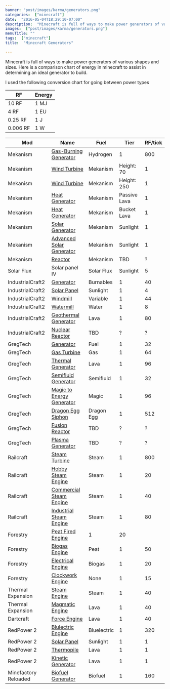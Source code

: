 ```yaml
---
banner: "post/images/karma/generators.png"
categories:  ["minecraft"]
date:  "2016-05-04T18:29:10-07:00"
description:  "Minecraft is full of ways to make power generators of various shapes and sizes. Here is a comparison chart of energy in minecraft to assist in determining an ideal generator to build."
images:  ["post/images/karma/generators.png"]
menuTitle: ""
tags:  ["minecraft"]
title:  "Minecraft Generators"

---
```

Minecraft is full of ways to make power generators of various shapes and sizes. Here is a comparison chart of energy in minecraft to assist in determining an ideal generator to build.
<!--more-->

I used the following conversion chart for going between power types

|RF|Energy|
|---|---|
|10 RF|1 MJ|
|4 RF|1 EU|
|0.25 RF|1 J|
|0.006 RF|1 W|

|Mod|Name|Fuel|Tier|RF/tick|
|---|---|---|---|---|
|Mekanism|[Gas-Burning Generator](http://wiki.aidancbrady.com/wiki/Gas-Burning_Generator)|Hydrogen|1|800|
|Mekanism|[Wind Turbine](http://wiki.aidancbrady.com/wiki/Wind_Turbine)|Mekanism|Height: 70|1|40|
|Mekanism|[Wind Turbine](http://wiki.aidancbrady.com/wiki/Wind_Turbine)|Mekanism|Height: 250|1|80|
|Mekanism|[Heat Generator](http://wiki.aidancbrady.com/wiki/Heat_Generator)|Mekanism|Passive Lava|1|1|
|Mekanism|[Heat Generator](http://wiki.aidancbrady.com/wiki/Heat_Generator)|Mekanism|Bucket Lava|1|15|
|Mekanism|[Solar Generator](http://wiki.aidancbrady.com/wiki/Solar_Generator)|Mekanism|Sunlight|1|20|
|Mekanism|[Advanced Solar Generator](http://wiki.aidancbrady.com/wiki/Advanced_Solar_Generator)|Mekanism|Sunlight|1|60|
|Mekanism|[Reactor](http://wiki.aidancbrady.com/wiki/Fusion_Reactor)|Mekanism|TBD|?|?|
|Solar Flux|Solar panel IV|Solar Flux|Sunlight|5|4096|
|IndustrialCraft2|[Generator](https://docs.google.com/spreadsheets/d/1XP8T_MDlL2BY4MTERKezNE-DZewi3e2o-PZHmew0Tfc/edit#gid=0)|Burnables|1|40|
|IndustrialCraft2|[Solar Panel](https://docs.google.com/spreadsheets/d/1XP8T_MDlL2BY4MTERKezNE-DZewi3e2o-PZHmew0Tfc/edit#gid=0)|Sunlight|1|4|
|IndustrialCraft2|[Windmill](https://docs.google.com/spreadsheets/d/1XP8T_MDlL2BY4MTERKezNE-DZewi3e2o-PZHmew0Tfc/edit#gid=0)|Variable|1|44|
|IndustrialCraft2|[Watermill](https://docs.google.com/spreadsheets/d/1XP8T_MDlL2BY4MTERKezNE-DZewi3e2o-PZHmew0Tfc/edit#gid=0)|Water|1|8|
|IndustrialCraft2|[Geothermal Generator](https://docs.google.com/spreadsheets/d/1XP8T_MDlL2BY4MTERKezNE-DZewi3e2o-PZHmew0Tfc/edit#gid=0)|Lava|1|80|
|IndustrialCraft2|[Nuclear Reactor](https://docs.google.com/spreadsheets/d/1XP8T_MDlL2BY4MTERKezNE-DZewi3e2o-PZHmew0Tfc/edit#gid=0)|TBD|?|?|
|GregTech|[Generator](https://docs.google.com/spreadsheets/d/1XP8T_MDlL2BY4MTERKezNE-DZewi3e2o-PZHmew0Tfc/edit#gid=0)|Fuel|1|32|
|GregTech|[Gas Turbine](https://docs.google.com/spreadsheets/d/1XP8T_MDlL2BY4MTERKezNE-DZewi3e2o-PZHmew0Tfc/edit#gid=0)|Gas|1|64|
|GregTech|[Thermal Generator](https://docs.google.com/spreadsheets/d/1XP8T_MDlL2BY4MTERKezNE-DZewi3e2o-PZHmew0Tfc/edit#gid=0)|Lava|1|96|
|GregTech|[Semifluid Generator](https://docs.google.com/spreadsheets/d/1XP8T_MDlL2BY4MTERKezNE-DZewi3e2o-PZHmew0Tfc/edit#gid=0)|Semifluid|1|32|
|GregTech|[Magic to Energy Generator](https://docs.google.com/spreadsheets/d/1XP8T_MDlL2BY4MTERKezNE-DZewi3e2o-PZHmew0Tfc/edit#gid=0)|Magic|1|96|
|GregTech|[Dragon Egg Siphon](https://docs.google.com/spreadsheets/d/1XP8T_MDlL2BY4MTERKezNE-DZewi3e2o-PZHmew0Tfc/edit#gid=0)|Dragon Egg|1|512|
|GregTech|[Fusion Reactor](https://docs.google.com/spreadsheets/d/1XP8T_MDlL2BY4MTERKezNE-DZewi3e2o-PZHmew0Tfc/edit#gid=0)|TBD|?|?|
|GregTech|[Plasma Generator](https://docs.google.com/spreadsheets/d/1XP8T_MDlL2BY4MTERKezNE-DZewi3e2o-PZHmew0Tfc/edit#gid=0)|TBD|?|?|
|Railcraft|[Steam Turbine](https://docs.google.com/spreadsheets/d/1XP8T_MDlL2BY4MTERKezNE-DZewi3e2o-PZHmew0Tfc/edit#gid=0)|Steam|1|800|
|Railcraft|[Hobby Steam Engine](https://docs.google.com/spreadsheets/d/1XP8T_MDlL2BY4MTERKezNE-DZewi3e2o-PZHmew0Tfc/edit#gid=0)|Steam|1|20|
|Railcraft|[Commercial Steam Engine](https://docs.google.com/spreadsheets/d/1XP8T_MDlL2BY4MTERKezNE-DZewi3e2o-PZHmew0Tfc/edit#gid=0)|Steam|1|40|
|Railcraft|[Industrial Steam Engine](https://docs.google.com/spreadsheets/d/1XP8T_MDlL2BY4MTERKezNE-DZewi3e2o-PZHmew0Tfc/edit#gid=0)|Steam|1|80|
|Forestry|[Peat Fired Engine](https://docs.google.com/spreadsheets/d/1XP8T_MDlL2BY4MTERKezNE-DZewi3e2o-PZHmew0Tfc/edit#gid=0)|1|20|
|Forestry|[Biogas Engine](https://docs.google.com/spreadsheets/d/1XP8T_MDlL2BY4MTERKezNE-DZewi3e2o-PZHmew0Tfc/edit#gid=0)|Peat|1|50|
|Forestry|[Electrical Engine](https://docs.google.com/spreadsheets/d/1XP8T_MDlL2BY4MTERKezNE-DZewi3e2o-PZHmew0Tfc/edit#gid=0)|Biogas|1|20|
|Forestry|[Clockwork Engine](https://docs.google.com/spreadsheets/d/1XP8T_MDlL2BY4MTERKezNE-DZewi3e2o-PZHmew0Tfc/edit#gid=0)|None|1|15|
|Thermal Expansion|[Steam Engine](https://docs.google.com/spreadsheets/d/1XP8T_MDlL2BY4MTERKezNE-DZewi3e2o-PZHmew0Tfc/edit#gid=0)|Steam|1|40|
|Thermal Expansion|[Magmatic Engine](https://docs.google.com/spreadsheets/d/1XP8T_MDlL2BY4MTERKezNE-DZewi3e2o-PZHmew0Tfc/edit#gid=0)|Lava|1|40|
|Dartcraft|[Force Engine](https://docs.google.com/spreadsheets/d/1XP8T_MDlL2BY4MTERKezNE-DZewi3e2o-PZHmew0Tfc/edit#gid=0)|Lava|1|40|
|RedPower 2|[Blulectric Engine](https://docs.google.com/spreadsheets/d/1XP8T_MDlL2BY4MTERKezNE-DZewi3e2o-PZHmew0Tfc/edit#gid=0)|Bluelectric|1|320|
|RedPower 2|[Solar Panel](https://docs.google.com/spreadsheets/d/1XP8T_MDlL2BY4MTERKezNE-DZewi3e2o-PZHmew0Tfc/edit#gid=0)|Sunlight|1|1|
|RedPower 2|[Thermopile](https://docs.google.com/spreadsheets/d/1XP8T_MDlL2BY4MTERKezNE-DZewi3e2o-PZHmew0Tfc/edit#gid=0)|Lava|1|1|
|RedPower 2|[Kinetic Generator](https://docs.google.com/spreadsheets/d/1XP8T_MDlL2BY4MTERKezNE-DZewi3e2o-PZHmew0Tfc/edit#gid=0)|Lava|1|1|
|Minefactory Reloaded|[Biofuel Generator](https://docs.google.com/spreadsheets/d/1XP8T_MDlL2BY4MTERKezNE-DZewi3e2o-PZHmew0Tfc/edit#gid=0)|Biofuel|1|160|





